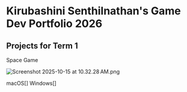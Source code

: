 # Kirubashini Senthilnathan's Game Dev Portfolio 2026

## Projects for Term 1

Space Game

![Screenshot 2025-10-15 at 10.32.28 AM.png](https://github.com/user-attachments/assets/9c39f218-29e4-420b-99c9-c5f478475033)

macOS[]
Windows[]
